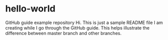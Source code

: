 # hello-world
GitHub guide example repository
Hi. This is just a sample README file I am creating while I go through the GitHub guide. This helps illustrate the difference between master branch and other branches.
